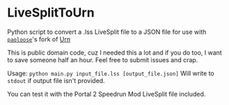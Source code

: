 # LiveSplitToUrn
Python script to convert a .lss LiveSplit file to a JSON file for use with [`paoloose`](https://github.com/paoloose)'s fork of [Urn](https://github.com/paoloose/urn)

This is public domain code, cuz I needed this a lot and if you do too, I want to save someone half an hour.
Feel free to submit issues and crap.

Usage: `python main.py input_file.lss [output_file.json]`
Will write to `stdout` if output file isn't provided.

You can test it with the Portal 2 Speedrun Mod LiveSplit file included.
